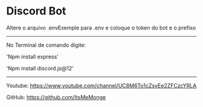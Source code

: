 Discord Bot
============================================================================

Altere o arquivo .envExemple para .env e coloque o token do bot e o prefixo

<hr>
No Terminal de comando digite:

'Npm install express'

'Npm install discord.js@12'

<hr>

Youtube: https://www.youtube.com/channel/UC8M6To1cZsyEe2ZFCzcYRLA

GitHub: https://github.com/ItsMeMonge
